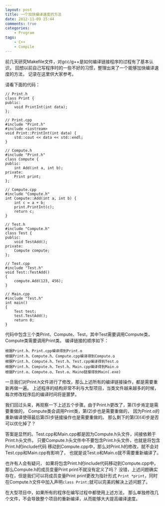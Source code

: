 ```yaml
---
layout: post
title: 一个加快编译速度的方法
date: 2012-11-09 15:44
comments: true
categories: 
    - Program
tags:
    - C++
    - Compile
---
```


前几天研究Makefile文件，对gcc/g++是如何编译链接程序的过程有了基本认识，
回想以前自己写程序时的一些不好的习惯，整理出来了一个能够加快编译速度的方法，
记录在这里供大家参考。

<!-- more -->


请看下面的代码：

```
// Print.h
class Print {
public:
    void PrintInt(int data);
};

// Print.cpp
#include "Print.h"
#include <iostream>
void Print::PrintInt(int data) {
    std::cout << data << std::endl;
}

// Compute.h
#include "Print.h"
class Compute {
public:
    int Add(int a, int b);
private:
    Print print;
};

// Compute.cpp
#include "Compute.h"
int Compute::Add(int a, int b) {
    int c = a + b;
    print.PrintInt(c);
    return c;
}

// Test.h
#include "Compute.h"
class Test {
public:
    void TestAdd();
private:
    Compute compute;
};

// Test.cpp
#include "Test.h"
void Test::TestAdd()
{
    compute.Add(123, 456);
}

// Main.cpp
#include "Test.h"
int main()
{
    Test test;
    test.TestAdd();
    return 0;
}
```

代码中包含三个类Print、Compute、Test，其中Test需要调用Compute类，Compute类需要调用Print类。
编译链接的顺序如下：

```
根据Print.h、Print.cpp编译得到Print.o
根据Print.h、Compute.h、Compute.cpp编译得到Compute.o
根据Print.h、Compute.h、Test.h、Test.cpp编译得到Test.o
根据Print.h、Compute.h、Test.h、Main.cpp编译得到Main.o
根据Print.o、Compute.o、Test.o、Maino链接得到Main(.exe)
```

一旦我们对Print.h文件进行了修改，那么上述所有的编译链接操作，都是需要重新再做一遍。
上述程序的结构非常不利与大型项目，当类文件越来越多的时候，每次修改程序后的编译时间将是噩梦。

我们回过头来，再观察一下上述五个步骤。由于Print.h更改了，第(1)步肯定是需要重做的，
Compute类会调用Print类，第(2)步也是需要重做的，
因为Print.o的重新编译使得最后第(5)步链接操作也是需要重做的。
那么剩下的第(3)(4)步是否可以优化掉了？

答案是显然的。Test.cpp和Main.cpp都是因为Compute.h头文件，间接依赖于Print.h头文件。
只要Compute.h头文件中不要包含Print.h头文件，也就是将包含Print.h的include代码
移动到Compute.cpp中，那么对Print.h的修改，就不会对Test.cpp和Main.cpp有影响了，
也就是说Test.o和Main.o就不需要重新编译了。

也许有人会有疑问， 如果将包含Print.h的include代码移动到Compute.cpp中，
那么Compute.h的成员变量Print print不就没有定义了吗？
没错，上述问题确实存在，但是我们可以将成员变量Print print更改为指针形式
`Print *print`，同时在Compute.h文件中加入声明`class Print;`就可以完美的解决上述问题了。

在大型项目中，如果所有的程序在编写过程中都使用上述方法，
那么单独修改几个文件，不会导致整个项目的重新编译，从而能够大大提高编译速度。

